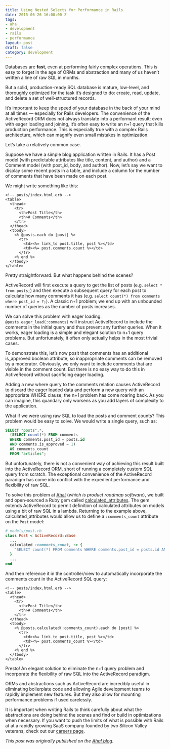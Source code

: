 ```yaml
---
title: Using Nested Selects for Performance in Rails
date: 2015-06-26 16:00:00 Z
tags:
- aha
- development
- rails
- performance
layout: post
draft: false
category: development
---
```


Databases are **fast**, even at performing fairly complex operations. This is easy to forget in the age of ORMs and abstraction and many of us haven’t written a line of raw SQL in months.

But a solid, production-ready SQL database is mature, low-level, and thoroughly optimized for the task it’s designed to do: create, read, update, and delete a set of well-structured records.

It’s important to keep the speed of your database in the back of your mind at all times — especially for Rails developers. The convenience of the ActiveRecord ORM does not always translate into a performant result; even with eager loading and joining, it’s often easy to write an n+1 query that kills production performance. This is especially true with a complex Rails architecture, which can magnify even small mistakes in optimization.

Let’s take a relatively common case.

Suppose we have a simple blog application written in Rails. It has a Post model (with predictable attributes like title, content, and author) and a Comment model (with post_id, body, and author). Now, let’s say we want to display some recent posts in a table, and include a column for the number of comments that have been made on each post.

We might write something like this:

```erb
<!-- posts/index.html.erb -->
<table>
  <thead>
    <tr>
      <th>Post Title</th>
      <th># Comments</th>
    </tr>
  </thead>
  <tbody>
    <% @posts.each do |post| %>
      <tr>
        <td><%= link_to post.title, post %></td>
        <td><%= post.comments.count %></td>
      </tr>
    <% end %>
  </tbody>
</table>
```

Pretty straightforward. But what happens behind the scenes?

ActiveRecord will first execute a query to get the list of posts (e.g. `select * from posts;`) and then execute a subsequent query for each post to calculate how many comments it has (e.g. `select count(*) from comments where post_id = ?;`). A classic n+1 problem; we end up with an unbounded number of queries as the number of posts increases.

We can solve this problem with eager loading: `@posts.eager_load(:comments)` will instruct ActiveRecord to include the comments in the initial query and thus prevent any further queries. When it works, eager loading is a simple and elegant solution to n+1 query problems. But unfortunately, it often only actually helps in the most trivial cases.

To demonstrate this, let’s now posit that comments has an additional is_approved boolean attribute, so inappropriate comments can be removed by a moderator. Obviously, we only want to include comments that are visible in the comment count. But there is no easy way to do this in ActiveRecord without sacrificing eager loading.

Adding a new where query to the comments relation causes ActiveRecord to discard the eager loaded data and perform a new query with an appropriate WHERE clause; the n+1 problem has come roaring back. As you can imagine, this quandary only worsens as you add layers of complexity to the application.

What if we were using raw SQL to load the posts and comment counts? This problem would be easy to solve. We would write a single query, such as:

```sql
SELECT "posts".*, 
  (SELECT count(*) FROM comments 
  WHERE comments.post_id = posts.id 
  AND comments.is_approved = 1) 
  AS comments_count
  FROM "articles";
```

But unfortunately, there is not a convenient way of achieving this result built into the ActiveRecord ORM, short of running a completely custom SQL query from scratch. The exceptional convenience of the ActiveRecord paradigm has come into conflict with the expedient performance and flexibility of raw SQL.

To solve this problem at [Aha!](http://www.aha.io) (*which is product roadmap software*), we built and open-sourced a Ruby gem called [calculated_attributes](https://github.com/aha-app/calculated_attributes). The gem extends ActiveRecord to permit definition of calculated attributes on models using a bit of raw SQL in a lambda. Returning to the example above, calculated\_attributes would allow us to define a `:comments_count` attribute on the `Post` model:

```ruby
# models/post.rb
class Post < ActiveRecord::Base
  ...
  calculated :comments_count, -> { 
    "SELECT count(*) FROM comments WHERE comments.post_id = posts.id AND comments.is_approved = 1"
  }
  ...
end
```

And then reference it in the controller/view to automatically incorporate the comments count in the ActiveRecord SQL query:

```erb
<!-- posts/index.html.erb -->
<table>
  <thead>
    <tr>
      <th>Post Title</th>
      <th># Comments</th>
    </tr>
  </thead>
  <tbody>
    <% @posts.calculated(:comments_count).each do |post| %>
      <tr>
        <td><%= link_to post.title, post %></td>
        <td><%= post.comments_count %></td>
      </tr>
    <% end %>
  </tbody>
</table>
```

Presto! An elegant solution to eliminate the n+1 query problem and incorporate the flexibility of raw SQL into the ActiveRecord paradigm.

ORMs and abstractions such as ActiveRecord are incredibly useful in eliminating boilerplate code and allowing Agile development teams to rapidly implement new features. But they also allow for mounting performance problems if used carelessly.

It is important when writing Rails to think carefully about what the abstractions are doing behind the scenes and find or build in optimizations when necessary. If you want to push the limits of what is possible with Rails at at a rapidly growing SaaS company founded by two Silicon Valley veterans, check out our [careers page](http://www.aha.io/company/careers).

*This post was originally published on the [Aha! blog](http://blog.aha.io/index.php/using-nested-selects-for-performance-in-rails/).*
